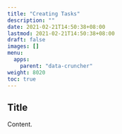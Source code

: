 ```yaml
---
title: "Creating Tasks"
description: ""
date: 2021-02-21T14:50:38+08:00
lastmod: 2021-02-21T14:50:38+08:00
draft: false
images: []
menu:
  apps:
    parent: "data-cruncher"
weight: 8020
toc: true
---
```


## Title

Content.
